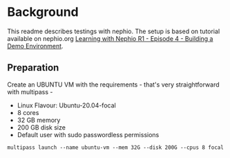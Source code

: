 # Background

This readme describes testings with nephio. The setup is based on tutorial available on nephio.org [Learning with Nephio R1 - Episode 4 - Building a Demo Environment](https://wiki.nephio.org/display/HOME/Learning+with+Nephio+R1+-+Episode+4+-+Building+a+Demo+Environment).

## Preparation

Create an UBUNTU VM with the requirements - that's very straightforward with multipass -
-    Linux Flavour: Ubuntu-20.04-focal
-    8 cores
-    32 GB memory
-    200 GB disk size
-    Default user with sudo passwordless permissions

```
multipass launch --name ubuntu-vm --mem 32G --disk 200G --cpus 8 focal
```

## 


 

